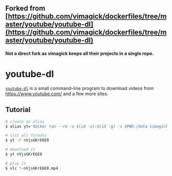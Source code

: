 ## Forked from [https://github.com/vimagick/dockerfiles/tree/master/youtube/youtube-dl](https://github.com/vimagick/dockerfiles/tree/master/youtube/youtube-dl)
#### Not a direct fork as vimagick keeps all their projects in a single repo.

youtube-dl
==========

[`youtube-dl`][1] is a small command-line program to download videos from
<https://www.youtube.com/> and a few more sites.

## Tutorial

```bash
# create an alias
$ alias yt='docker run --rm -u $(id -u):$(id -g) -v $PWD:/data vimagick/youtube-dl'

# list all formats
$ yt -F nVjsGKrE6E8

# download it
$ yt nVjsGKrE6E8

# play it
$ vlc *-nVjsGKrE6E8.mp4
```

[1]: https://rg3.github.io/youtube-dl/
